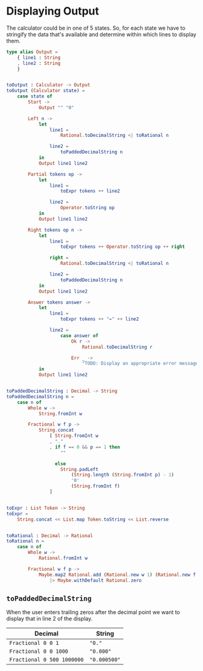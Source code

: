 # Displaying Output

The calculator could be in one of 5 states. So, for each state we have to stringify the data that's available and determine within which lines to display them.

```elm
type alias Output =
    { line1 : String
    , line2 : String
    }


toOutput : Calculator -> Output
toOutput (Calculator state) =
    case state of
        Start ->
            Output "" "0"

        Left n ->
            let
                line1 =
                    Rational.toDecimalString <| toRational n

                line2 =
                    toPaddedDecimalString n
            in
            Output line1 line2

        Partial tokens op ->
            let
                line1 =
                    toExpr tokens ++ line2

                line2 =
                    Operator.toString op
            in
            Output line1 line2

        Right tokens op n ->
            let
                line1 =
                    toExpr tokens ++ Operator.toString op ++ right

                right =
                    Rational.toDecimalString <| toRational n

                line2 =
                    toPaddedDecimalString n
            in
            Output line1 line2

        Answer tokens answer ->
            let
                line1 =
                    toExpr tokens ++ "=" ++ line2

                line2 =
                    case answer of
                        Ok r ->
                            Rational.toDecimalString r

                        Err _ ->
                            "TODO: Display an appropriate error message."
            in
            Output line1 line2


toPaddedDecimalString : Decimal -> String
toPaddedDecimalString n =
    case n of
        Whole w ->
            String.fromInt w

        Fractional w f p ->
            String.concat
                [ String.fromInt w
                , "."
                , if f == 0 && p == 1 then
                    ""

                  else
                    String.padLeft
                        (String.length (String.fromInt p) - 1)
                        '0'
                        (String.fromInt f)
                ]


toExpr : List Token -> String
toExpr =
    String.concat << List.map Token.toString << List.reverse


toRational : Decimal -> Rational
toRational n =
    case n of
        Whole w ->
            Rational.fromInt w

        Fractional w f p ->
            Maybe.map2 Rational.add (Rational.new w 1) (Rational.new f p)
                |> Maybe.withDefault Rational.zero
```

## `toPaddedDecimalString`

When the user enters trailing zeros after the decimal point we want to display that in line 2 of the display.

| Decimal | String |
|---------|--------|
| `Fractional 0 0 1` | `"0."` |
| `Fractional 0 0 1000` | `"0.000"` |
| `Fractional 0 500 1000000` | `"0.000500"` |
